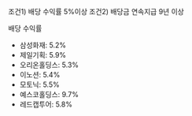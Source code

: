 조건1) 배당 수익률 5%이상
조건2) 배당금 연속지급 9년 이상


배당 수익률
- 삼성화재: 5.2%
- 제일기획: 5.9%
- 오리온홀딩스: 5.3%
- 이노션: 5.4%
- 모토닉: 5.5%
- 예스코홀딩스: 9.7%
- 레드캡투어: 5.8%